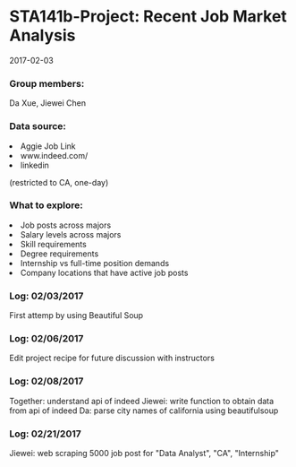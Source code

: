 # STA141b-Project: Recent Job Market Analysis
2017-02-03

### Group members: 
Da Xue, Jiewei Chen

### Data source: 
<li> Aggie Job Link </li>
<li> www.indeed.com/ </li>
<li> linkedin </li>
<p> (restricted to CA, one-day) </p>

### What to explore: 
<li> Job posts across majors </li>
<li> Salary levels across majors </li>
<li> Skill requirements </li>
<li> Degree requirements </li>
<li> Internship vs full-time position demands </li>
<li> Company locations that have active job posts </li>


### Log: 02/03/2017
First attemp by using Beautiful Soup

### Log: 02/06/2017
Edit project recipe for future discussion with instructors

### Log: 02/08/2017
Together: understand api of indeed
Jiewei: write function to obtain data from api of indeed
Da: parse city names of california using beautifulsoup

### Log: 02/21/2017
Jiewei: web scraping 5000 job post for "Data Analyst", "CA", "Internship"
